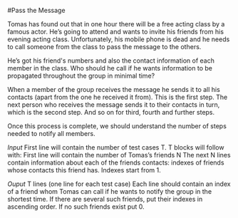 #Pass the Message

Tomas has found out that in one hour there will be a free acting class by a famous actor. He’s going to attend and wants to invite his friends from his evening acting class. 
Unfortunately, his mobile phone is dead and he needs to call someone from the class to pass the message to the others. 

He’s got his friend's numbers and also the contact information of each member in the class. Who should he call if he wants information to be propagated throughout the group in minimal time?

When a member of the group receives the message he sends it to all his contacts (apart from the one he received it from). This is the first step. The next person who receives the message sends it to their contacts in turn, which is the second step. And so on for third, fourth and further steps.

Once this process is complete, we should understand the number of steps needed to notify all members.

*Input*
First line will contain the number of test cases T.
T blocks will follow with:
First line will contain the number of Tomas’s friends N
The next N lines contain information about each of the friends contacts: indexes of friends whose contacts this friend has. Indexes start from 1.

*Ouput*
T lines (one line for each test case) 
Each line should contain an index of a friend whom Tomas can call if he wants to notify the group in the shortest time.
If there are several such friends, put their indexes in ascending order.
If no such friends exist put 0.